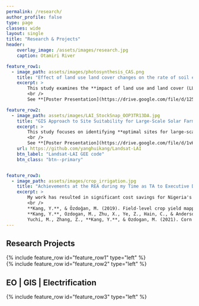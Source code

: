 ```yaml
---
permalink: /research/
author_profile: false
type: page
classes: wide
layout: single
title: "Research & Projects"
header:
    overlay_image: /assets/images/research.jpg
    caption: Otamiri River

feature_row1:
  - image_path: assets/images/photosynthesis_CAS.png
    title: "Effect of land use land cover changes on the rate of soil erosion in the Otamiri Watershed, Southern Nigeria"
    excerpt: >
        This study examines the **impact of land use and land cover (LULC) changes on soil erosion rates within the Otamiri watershed** spanning across **Owerri to Rivers States, Southern, Nigeria**. Using the **Revised Universal Soil Loss Equation (RUSLE) integrated with remote sensing and GIS technologies**, the research tracks LULC changes between **1996** and **2016**. The findings indicate significant **deforestation and land conversion**, leading to increased **soil erosion**. This necessitates the **implementation of sustainable land management practices** to mitigate further degradation. <br />
        <br />
        See **[Poster Presentation](https://drive.google.com/file/d/125UMIJKCs6rYyxgpQzGqWOI_snqkqVII/view?usp=sharing):** **2021 World Environment Day Celebration**, themed: *"Ecosystem Restoration"* |

feature_row2:
  - image_path: assets/images/LAI_StockSnap_OOP3TR13DA.jpg
    title: "GIS Approach to Site Suitability for Large-Scale Solar Farms in Osun East District, Nigeria"
    excerpt: >
        This study focuses on identifying **optimal sites for large-scale solar farms** within the **Osun East District**, Nigeria. It employs **GIS and Analytic Hierarchical Process (AHP)** to perform suitability analysis, identifying the most favorable locations based on **environmental, social, and technical criteria**. The study reveals that approximately **2.6%** of the total area is highly suitable, potentially generating **3,470 MW** of electricity, while moderately suitable areas could yield an additional **28,000 MW**. These findings highlight the significant renewable energy potential in Osun East.. <br />
        <br />
        See **[Poster Presentation](https://drive.google.com/file/d/1vHLr9sQ9xq16wzPUQyQrtkBsTeU486GB/view?usp=sharing):**  **NASRDA 2018 GIS Day**, themed: *"Geospatial Technologies for National Development"*  | 
    url: https://github.com/yanghuikang/Landsat-LAI
    btn_label: "Landsat-LAI GEE code"
    btn_class: "btn--primary"


feature_row3:
  - image_path: assets/images/crop_irrigation.jpg
    title: "Achievements at the REA during my Time as TA to Executive Director, Playing Key Role in Project Planning"
    excerpt: >
        My work has resulted in significant cost savings for Nigeria's energy sector, particularly by leveraging satellite remote sensing, GIS, AI and machine learning to implement optimized, least-cost geospatial solutions for electrification of underserved and unserved communities. Since joining the Rural Electrification Agency (REA) as a Technical Advisor on Geodata Analysis, my work has been supported by various EO technologies across multiple areas, including the planning, monitoring, and evaluation (M&E) of various renewable energy projects. This support is key in the deployment of 56 solar mini-grids (14 MW), 6 EV charging stations, 497,000 solar home systems, and 35,000 solar streetlights, extending the national grid by 2,000 km and benefiting 1.5 million people. <br /> 
        <br /> 
        **Kang, Y.**, & Özdoğan, M. (2019). Field-level crop yield mapping with Landsat using a hierarchical data assimilation approach. *Remote Sensing of Environment*, *228*, 144–163. [link](https://doi.org/10.1016/j.rse.2019.04.005) <br />
        **Kang, Y.**, Ozdogan, M., Zhu, X., Ye, Z., Hain, C., & Anderson, M. (2020). Comparative assessment of environmental variables and machine learning algorithms for maize yield prediction in the US Midwest. *Environmental Research Letters*, *15*(6). [link](https://doi.org/10.1088/1748-9326/ab7df9) <br/> 
        Yuchi, M., Zhang, Z., **Kang, Y.**, & Ozdogan, M. (2021). Corn yield prediction and uncertainty analysis based on remotely sensed variables using a Bayesian neural network approach. *Remote Sensing of Environment*, *258*, 112408. [link](https://doi.org/10.1016/j.rse.2021.112408) |  
---
```


## Research Projects

{% include feature_row id="feature_row1" type="left" %}  
{% include feature_row id="feature_row2" type="left" %}  

## EO | GIS | Electrification
{% include feature_row id="feature_row3" type="left" %}
